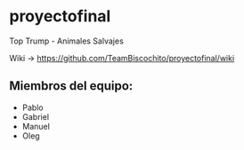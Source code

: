 # proyectofinal
Top Trump - Animales Salvajes

Wiki -> https://github.com/TeamBiscochito/proyectofinal/wiki

## Miembros del equipo:

- Pablo
- Gabriel
- Manuel
- Oleg
